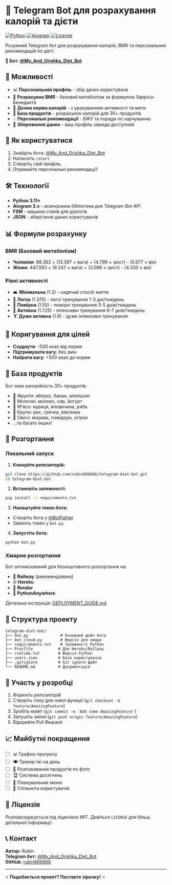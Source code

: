 # 🥗 Telegram Bot для розрахування калорій та дієти

[![Python](https://img.shields.io/badge/Python-3.11+-blue.svg)](https://python.org)
[![Aiogram](https://img.shields.io/badge/Aiogram-3.x-green.svg)](https://aiogram.dev)
[![License](https://img.shields.io/badge/License-MIT-yellow.svg)](LICENSE)

Розумний Telegram бот для розрахування калорій, BMR та персональних рекомендацій по дієті.

**🤖 Бот: [@My_And_Orishka_Diet_Bot](https://t.me/My_And_Orishka_Diet_Bot)**

## 🚀 Можливості

- 📊 **Персональний профіль** - збір даних користувача
- 🧮 **Розрахунок BMR** - базовий метаболізм за формулою Харріса-Бенедикта  
- 🎯 **Денна норма калорій** - з урахуванням активності та мети
- 🍎 **База продуктів** - розрахунок калорій для 30+ продуктів
- 💡 **Персональні рекомендації** - БЖУ та поради по харчуванню
- 💾 **Збереження даних** - ваш профіль завжди доступний

## 📱 Як користуватися

1. Знайдіть бота: [@My_And_Orishka_Diet_Bot](https://t.me/My_And_Orishka_Diet_Bot)
2. Натисніть `/start`
3. Створіть свій профіль
4. Отримайте персональні рекомендації!

## 🛠️ Технології

- **Python 3.11+**
- **Aiogram 3.x** - асинхронна бібліотека для Telegram Bot API
- **FSM** - машина станів для діалогів
- **JSON** - зберігання даних користувачів

## 📊 Формули розрахунку

### BMR (Базовий метаболізм)
- **Чоловіки**: 88.362 + (13.397 × вага) + (4.799 × зріст) - (5.677 × вік)
- **Жінки**: 447.593 + (9.247 × вага) + (3.098 × зріст) - (4.330 × вік)

### Рівні активності
- 🛋️ **Мінімальна** (1.2) - сидячий спосіб життя
- 🚶 **Легка** (1.375) - легкі тренування 1-3 дні/тиждень
- 🏃 **Помірна** (1.55) - помірні тренування 3-5 днів/тиждень  
- 💪 **Активна** (1.725) - інтенсивні тренування 6-7 днів/тиждень
- 🏋️ **Дуже активна** (1.9) - дуже інтенсивні тренування

## 🎯 Коригування для цілей

- **Схуднути**: -500 ккал від норми
- **Підтримувати вагу**: без змін  
- **Набрати вагу**: +500 ккал до норми

## 🍎 База продуктів

Бот знає калорійність 30+ продуктів:
- 🍏 Фрукти: яблуко, банан, апельсин
- 🥛 Молочні: молоко, сир, йогурт
- 🍖 М'ясо: куриця, яловичина, риба
- 🌾 Крупи: рис, гречка, вівсянка
- 🥕 Овочі: морква, помідори, огірки
- ...та багато інших!

## 🚀 Розгортання

### Локальний запуск

1. **Клонуйте репозиторій:**
```bash
git clone https://github.com/rubin666666/telegram-diet-bot.git
cd telegram-diet-bot
```

2. **Встановіть залежності:**
```bash
pip install -r requirements.txt
```

3. **Налаштуйте токен бота:**
- Створіть бота у [@BotFather](https://t.me/botfather)
- Замініть токен у `bot.py`

4. **Запустіть бота:**
```bash
python bot.py
```

### Хмарне розгортання

Бот оптимізований для безкоштовного розгортання на:

- 🚄 **Railway** (рекомендовано)
- 🌐 **Heroku** 
- 🎨 **Render**
- 🐍 **PythonAnywhere**

Детальна інструкція: [DEPLOYMENT_GUIDE.md](DEPLOYMENT_GUIDE.md)

## 📁 Структура проекту

```
telegram-diet-bot/
├── bot.py              # Основний файл бота
├── bot_cloud.py        # Версія для хмари
├── requirements.txt    # Залежності Python
├── Procfile           # Для Heroku/Railway
├── runtime.txt        # Версія Python
├── users.json         # База користувачів
├── .gitignore         # Git ignore файл
└── README.md          # Документація
```

## 🤝 Участь у розробці

1. Форкніть репозиторій
2. Створіть гілку для нової функції (`git checkout -b feature/AmazingFeature`)
3. Зробіть коміт (`git commit -m 'Add some AmazingFeature'`)
4. Запушіть зміни (`git push origin feature/AmazingFeature`)
5. Відкрийте Pull Request

## 📈 Майбутні покращення

- [ ] 📊 Графіки прогресу
- [ ] 🍽️ Трекер їжі на день
- [ ] 📸 Розпізнавання продуктів по фото
- [ ] 🏆 Система досягнень
- [ ] 📅 Планувальник меню
- [ ] 💬 Спільнота користувачів

## 📄 Ліцензія

Розповсюджується під ліцензією MIT. Дивіться `LICENSE` для більш детальної інформації.

## 📞 Контакт

**Автор:** Rubin  
**Telegram бот:** [@My_And_Orishka_Diet_Bot](https://t.me/My_And_Orishka_Diet_Bot)  
**GitHub:** [rubin666666](https://github.com/rubin666666)

---

⭐ **Подобається проект? Поставте зірочку!** ⭐